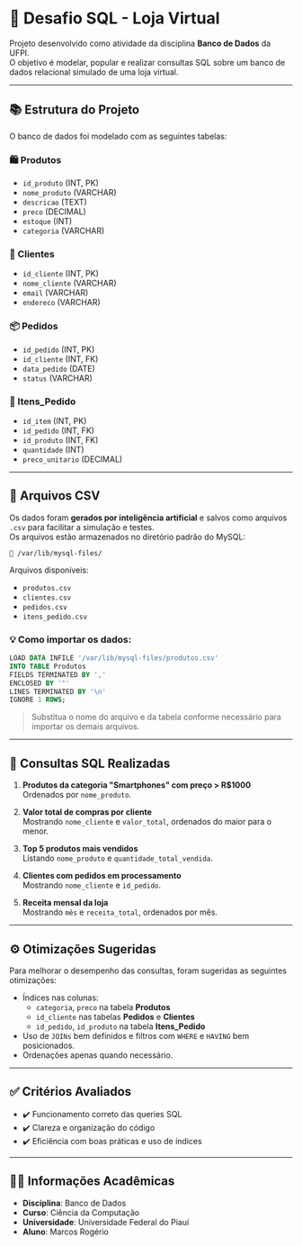# 💾 Desafio SQL - Loja Virtual

Projeto desenvolvido como atividade da disciplina **Banco de Dados** da UFPI.  
O objetivo é modelar, popular e realizar consultas SQL sobre um banco de dados relacional simulado de uma loja virtual.

---

## 📚 Estrutura do Projeto

O banco de dados foi modelado com as seguintes tabelas:

### 🛍️ Produtos
- `id_produto` (INT, PK)
- `nome_produto` (VARCHAR)
- `descricao` (TEXT)
- `preco` (DECIMAL)
- `estoque` (INT)
- `categoria` (VARCHAR)

### 👥 Clientes
- `id_cliente` (INT, PK)
- `nome_cliente` (VARCHAR)
- `email` (VARCHAR)
- `endereco` (VARCHAR)

### 📦 Pedidos
- `id_pedido` (INT, PK)
- `id_cliente` (INT, FK)
- `data_pedido` (DATE)
- `status` (VARCHAR)

### 📄 Itens_Pedido
- `id_item` (INT, PK)
- `id_pedido` (INT, FK)
- `id_produto` (INT, FK)
- `quantidade` (INT)
- `preco_unitario` (DECIMAL)

---

## 📂 Arquivos CSV

Os dados foram **gerados por inteligência artificial** e salvos como arquivos `.csv` para facilitar a simulação e testes.  
Os arquivos estão armazenados no diretório padrão do MySQL:

```
📁 /var/lib/mysql-files/
```

Arquivos disponíveis:
- `produtos.csv`
- `clientes.csv`
- `pedidos.csv`
- `itens_pedido.csv`

### 💡 Como importar os dados:

```sql
LOAD DATA INFILE '/var/lib/mysql-files/produtos.csv'
INTO TABLE Produtos
FIELDS TERMINATED BY ','
ENCLOSED BY '"'
LINES TERMINATED BY '\n'
IGNORE 1 ROWS;
```

> Substitua o nome do arquivo e da tabela conforme necessário para importar os demais arquivos.

---

## 🔎 Consultas SQL Realizadas

1. **Produtos da categoria "Smartphones" com preço > R$1000**  
   Ordenados por `nome_produto`.

2. **Valor total de compras por cliente**  
   Mostrando `nome_cliente` e `valor_total`, ordenados do maior para o menor.

3. **Top 5 produtos mais vendidos**  
   Listando `nome_produto` e `quantidade_total_vendida`.

4. **Clientes com pedidos em processamento**  
   Mostrando `nome_cliente` e `id_pedido`.

5. **Receita mensal da loja**  
   Mostrando `mês` e `receita_total`, ordenados por mês.

---

## ⚙️ Otimizações Sugeridas

Para melhorar o desempenho das consultas, foram sugeridas as seguintes otimizações:

- Índices nas colunas:
  - `categoria`, `preco` na tabela **Produtos**
  - `id_cliente` nas tabelas **Pedidos** e **Clientes**
  - `id_pedido`, `id_produto` na tabela **Itens_Pedido**
- Uso de `JOINs` bem definidos e filtros com `WHERE` e `HAVING` bem posicionados.
- Ordenações apenas quando necessário.

---

## ✅ Critérios Avaliados

- ✔️ Funcionamento correto das queries SQL
- ✔️ Clareza e organização do código
- ✔️ Eficiência com boas práticas e uso de índices

---

## 👨‍🎓 Informações Acadêmicas

- **Disciplina**: Banco de Dados  
- **Curso**: Ciência da Computação  
- **Universidade**: Universidade Federal do Piauí 
- **Aluno**: Marcos Rogério
